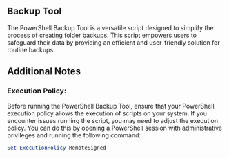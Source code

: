 ## Backup Tool


The PowerShell Backup Tool is a versatile script designed to simplify the process of creating folder backups. This script empowers users to safeguard their data by providing an efficient and user-friendly solution for routine backups


## Additional Notes

### Execution Policy:

Before running the PowerShell Backup Tool, ensure that your PowerShell execution policy allows the execution of scripts on your system. If you encounter issues running the script, you may need to adjust the execution policy. You can do this by opening a PowerShell session with administrative privileges and running the following command:

```powershell
Set-ExecutionPolicy RemoteSigned

